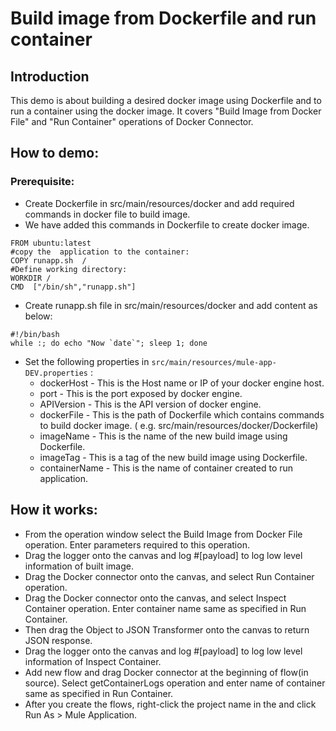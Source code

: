 # Build image from Dockerfile and run container

## Introduction
This demo is about building a desired docker image using Dockerfile and to run a container using the docker image. It covers "Build Image from Docker File" and "Run Container" operations of Docker Connector.
  
## How to demo:
### Prerequisite:
- Create Dockerfile in src/main/resources/docker and add required commands in docker file to build image.
- We have added this commands in Dockerfile to create docker image.
```
FROM ubuntu:latest
#copy the  application to the container:
COPY runapp.sh  /
#Define working directory:
WORKDIR /
CMD  ["/bin/sh","runapp.sh"]				
```				
- Create runapp.sh file in src/main/resources/docker and add content as below:
```
#!/bin/bash
while :; do echo "Now `date`"; sleep 1; done
```
  
- Set the following properties in ``` src/main/resources/mule-app-DEV.properties ``` :
  - dockerHost - This is the Host name or IP of your docker engine host.
  - port - This is the port exposed by docker engine.
  - APIVersion - This is the API version of docker engine.
  - dockerFile - This is the path of Dockerfile which contains commands to build docker image. ( e.g. src/main/resources/docker/Dockerfile)
  - imageName - This is the name of the new build image using Dockerfile.
  - imageTag - This is a tag of the new build image using Dockerfile.	
  - containerName - This is the name of container created to run application.
	
	

## How it works:
   - From the operation window select the Build Image from Docker File operation. Enter parameters required to this operation.
   - Drag the logger onto the canvas and log #[payload] to log low level information of built image.
   - Drag the Docker connector onto the canvas, and select Run Container operation.
   - Drag the Docker connector onto the canvas, and select Inspect Container operation. Enter container name same as specified in Run Container.
   - Then drag the Object to JSON Transformer onto the canvas to return JSON response.
   - Drag the logger onto the canvas and log #[payload] to log low level information of Inspect Container.
   - Add new flow and drag Docker connector at the beginning of flow(in source). Select getContainerLogs operation and enter name of container same as specified in Run Container.
   - After you create the flows, right-click the project name in the and click Run As > Mule Application.
  